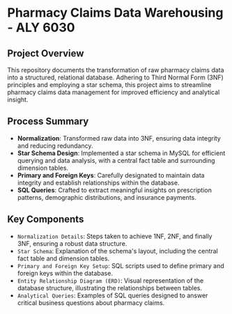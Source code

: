 # Pharmacy Claims Data Warehousing - ALY 6030

## Project Overview
This repository documents the transformation of raw pharmacy claims data into a structured, relational database. Adhering to Third Normal Form (3NF) principles and employing a star schema, this project aims to streamline pharmacy claims data management for improved efficiency and analytical insight.

## Process Summary
- **Normalization**: Transformed raw data into 3NF, ensuring data integrity and reducing redundancy.
- **Star Schema Design**: Implemented a star schema in MySQL for efficient querying and data analysis, with a central fact table and surrounding dimension tables.
- **Primary and Foreign Keys**: Carefully designated to maintain data integrity and establish relationships within the database.
- **SQL Queries**: Crafted to extract meaningful insights on prescription patterns, demographic distributions, and insurance payments.

## Key Components
- `Normalization Details`: Steps taken to achieve 1NF, 2NF, and finally 3NF, ensuring a robust data structure.
- `Star Schema`: Explanation of the schema's layout, including the central fact table and dimension tables.
- `Primary and Foreign Key Setup`: SQL scripts used to define primary and foreign keys within the database.
- `Entity Relationship Diagram (ERD)`: Visual representation of the database structure, illustrating the relationships between tables.
- `Analytical Queries`: Examples of SQL queries designed to answer critical business questions about pharmacy claims.
